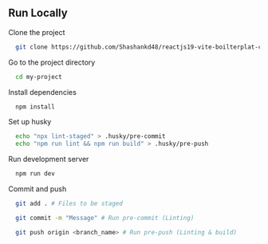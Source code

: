 
## Run Locally

Clone the project

```bash
  git clone https://github.com/Shashankd48/reactjs19-vite-boilterplat-code.git
```

Go to the project directory

```bash
  cd my-project
```

Install dependencies

```bash
  npm install
```

Set up husky

```bash
  echo "npx lint-staged" > .husky/pre-commit
  echo "npm run lint && npm run build" > .husky/pre-push
```

Run development server

```bash
  npm run dev
```

Commit and push

```bash
  git add . # Files to be staged

  git commit -m "Message" # Run pre-commit (Linting)

  git push origin <branch_name> # Run pre-push (Linting & build)
```

